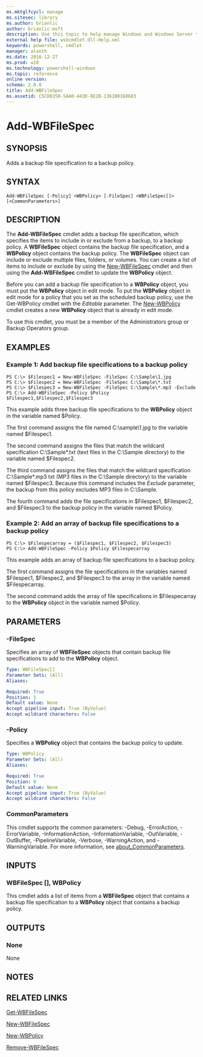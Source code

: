 ```yaml
---
ms.mktglfcycl: manage
ms.sitesec: library
ms.author: brianlic
author: brianlic-msft
description: Use this topic to help manage Windows and Windows Server technologies with Windows PowerShell.
external help file: wsbcmdlet.dll-Help.xml
keywords: powershell, cmdlet
manager: alanth
ms.date: 2016-12-27
ms.prod: w10
ms.technology: powershell-windows
ms.topic: reference
online version: 
schema: 2.0.0
title: Add-WBFileSpec
ms.assetid: C5CD8358-5AA0-443D-8E2B-1361B0160683
---
```


# Add-WBFileSpec

## SYNOPSIS
Adds a backup file specification to a backup policy.

## SYNTAX

```
Add-WBFileSpec [-Policy] <WBPolicy> [-FileSpec] <WBFileSpec[]> [<CommonParameters>]
```

## DESCRIPTION
The **Add-WBFileSpec** cmdlet adds a backup file specification, which specifies the items to include in or exclude from a backup, to a backup policy.
A **WBFileSpec** object contains the backup file specification, and a **WBPolicy** object contains the backup policy.
The **WBFileSpec** object can include or exclude multiple files, folders, or volumes.
You can create a list of items to include or exclude by using the [New-WBFileSpec](./New-WBFileSpec.md) cmdlet and then using the **Add-WBFileSpec** cmdlet to update the **WBPolicy** object.

Before you can add a backup file specification to a **WBPolicy** object, you must put the **WBPolicy** object in edit mode.
To put the **WBPolicy** object in edit mode for a policy that you set as the scheduled backup policy, use the Get-WBPolicy cmdlet with the *Editable* parameter.
The [New-WBPolicy](./New-WBPolicy.md) cmdlet creates a new **WBPolicy** object that is already in edit mode.

To use this cmdlet, you must be a member of the Administrators group or Backup Operators group.

## EXAMPLES

### Example 1: Add backup file specifications to a backup policy
```
PS C:\> $Filespec1 = New-WBFileSpec -FileSpec C:\Sample\1.jpg
PS C:\> $Filespec2 = New-WBFileSpec -FileSpec C:\Sample\*.txt
PS C:\> $Filespec3 = New-WBFileSpec -FileSpec C:\Sample\*.mp3 -Exclude
PS C:\> Add-WBFileSpec -Policy $Policy $Filespec1,$Filespec2,$Filespec3
```

This example adds three backup file specifications to the **WBPolicy** object in the variable named $Policy.

The first command assigns the file named C:\sample\1.jpg to the variable named $Filespec1.

The second command assigns the files that match the wildcard specification C:\Sample\*.txt (text files in the C:\Sample directory) to the variable named $Filespec2.

The third command assigns the files that match the wildcard specification C:\Sample\*.mp3 txt (MP3 files in the C:\Sample directory) to the variable named $Filespec3.
Because this command includes the *Exclude* parameter, the backup from this policy excludes MP3 files in C:\Sample.

The fourth command adds the file specifications in $Filespec1,  $Filespec2, and $Filespec3 to the backup policy in the variable named $Policy.

### Example 2: Add an array of backup file specifications to a backup policy
```
PS C:\> $Filespecarray = ($Filespec1, $Filespec2, $Filespec3) 
PS C:\> Add-WBFileSpec -Policy $Policy $Filespecarray
```

This example adds an array of backup file specifications to a backup policy.

The first command assigns the file specifications in the variables named $Filespec1, $Filespec2, and $Filespec3 to the array in the variable named $Filespecarray.

The second command adds the array of file specifications in $Filespecarray to the **WBPolicy** object in the variable named $Policy.

## PARAMETERS

### -FileSpec
Specifies an array of **WBFileSpec** objects that contain backup file specifications to add to the **WBPolicy** object.

```yaml
Type: WBFileSpec[]
Parameter Sets: (All)
Aliases: 

Required: True
Position: 1
Default value: None
Accept pipeline input: True (ByValue)
Accept wildcard characters: False
```

### -Policy
Specifies a **WBPolicy** object that contains the backup policy to update.

```yaml
Type: WBPolicy
Parameter Sets: (All)
Aliases: 

Required: True
Position: 0
Default value: None
Accept pipeline input: True (ByValue)
Accept wildcard characters: False
```

### CommonParameters
This cmdlet supports the common parameters: -Debug, -ErrorAction, -ErrorVariable, -InformationAction, -InformationVariable, -OutVariable, -OutBuffer, -PipelineVariable, -Verbose, -WarningAction, and -WarningVariable. For more information, see [about_CommonParameters](http://go.microsoft.com/fwlink/?LinkID=113216).

## INPUTS

### WBFileSpec [], WBPolicy
This cmdlet adds a list of items from a **WBFileSpec** object that contains a backup file specification to a **WBPolicy** object that contains a backup policy.

## OUTPUTS

### None
None

## NOTES

## RELATED LINKS

[Get-WBFileSpec](./Get-WBFileSpec.md)

[New-WBFileSpec](./New-WBFileSpec.md)

[New-WBPolicy](./New-WBPolicy.md)

[Remove-WBFileSpec](./Remove-WBFileSpec.md)

